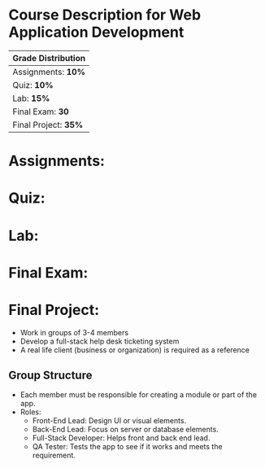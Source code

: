 # Course Description for Web Application Development

| **Grade Distribution** |
| :--- |
| Assignments: **10%** |
| Quiz: **10%** |
| Lab: **15%** |
| Final Exam: **30** |
| Final Project: **35%** |

# Assignments:
# Quiz:
# Lab:
# Final Exam:
# Final Project:
- Work in groups of 3-4 members
- Develop a full-stack help desk ticketing system
- A real life client (business or organization) is required as a reference

## Group Structure
- Each member must be responsible for creating a module or part of the app.
- Roles:
    - Front-End Lead: Design UI or visual elements.
    - Back-End Lead: Focus on server or database elements.
    - Full-Stack Developer: Helps front and back end lead.
    - QA Tester: Tests the app to see if it works and meets the requirement.
  
